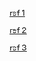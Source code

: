 [ref 1](http://cs.stackexchange.com/questions/10538/bit-what-is-the-intuition-behind-a-binary-indexed-tree-and-how-was-it-thought-a)

[ref 2](http://cs.stackexchange.com/questions/42811/what-are-the-main-ideas-used-in-a-fenwick-tree/42816#42816)

[ref 3](https://www.topcoder.com/community/data-science/data-science-tutorials/binary-indexed-trees/)
